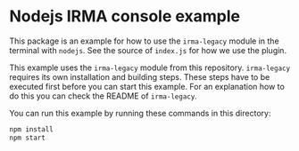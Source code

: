# Nodejs IRMA console example

This package is an example for how to use the `irma-legacy` module in the
terminal with `nodejs`. See the source of `index.js` for how we use the plugin.

This example uses the `irma-legacy` module from this repository. `irma-legacy` requires
its own installation and building steps. These steps have to be executed first before 
you can start this example. For an explanation how to do this you can check the README
of `irma-legacy`.

You can run this example by running these commands in this directory:

```bash
npm install
npm start
```
